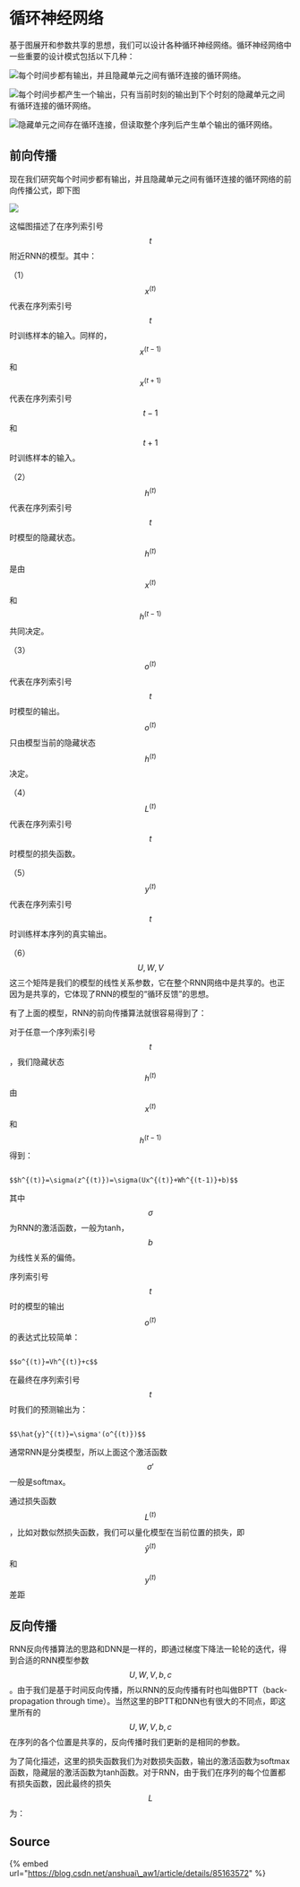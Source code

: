 # 循环神经网络

基于图展开和参数共享的思想，我们可以设计各种循环神经网络。循环神经网络中一些重要的设计模式包括以下几种：

![&#x6BCF;&#x4E2A;&#x65F6;&#x95F4;&#x6B65;&#x90FD;&#x6709;&#x8F93;&#x51FA;&#xFF0C;&#x5E76;&#x4E14;&#x9690;&#x85CF;&#x5355;&#x5143;&#x4E4B;&#x95F4;&#x6709;&#x5FAA;&#x73AF;&#x8FDE;&#x63A5;&#x7684;&#x5FAA;&#x73AF;&#x7F51;&#x7EDC;&#x3002;](../../../.gitbook/assets/timline-jie-tu-20190102141413%20%282%29.png)

![&#x6BCF;&#x4E2A;&#x65F6;&#x95F4;&#x6B65;&#x90FD;&#x4EA7;&#x751F;&#x4E00;&#x4E2A;&#x8F93;&#x51FA;&#xFF0C;&#x53EA;&#x6709;&#x5F53;&#x524D;&#x65F6;&#x523B;&#x7684;&#x8F93;&#x51FA;&#x5230;&#x4E0B;&#x4E2A;&#x65F6;&#x523B;&#x7684;&#x9690;&#x85CF;&#x5355;&#x5143;&#x4E4B;&#x95F4;&#x6709;&#x5FAA;&#x73AF;&#x8FDE;&#x63A5;&#x7684;&#x5FAA;&#x73AF;&#x7F51;&#x7EDC;&#x3002;](../../../.gitbook/assets/timline-jie-tu-20190102141837.png)

![&#x9690;&#x85CF;&#x5355;&#x5143;&#x4E4B;&#x95F4;&#x5B58;&#x5728;&#x5FAA;&#x73AF;&#x8FDE;&#x63A5;&#xFF0C;&#x4F46;&#x8BFB;&#x53D6;&#x6574;&#x4E2A;&#x5E8F;&#x5217;&#x540E;&#x4EA7;&#x751F;&#x5355;&#x4E2A;&#x8F93;&#x51FA;&#x7684;&#x5FAA;&#x73AF;&#x7F51;&#x7EDC;&#x3002;](../../../.gitbook/assets/timline-jie-tu-20190102141949%20%281%29.png)

## 前向传播

现在我们研究每个时间步都有输出，并且隐藏单元之间有循环连接的循环网络的前向传播公式，即下图

![](../../../.gitbook/assets/timline-jie-tu-20190102141413%20%283%29.png)

这幅图描述了在序列索引号 $$t$$ 附近RNN的模型。其中：

（1） $$x^{(t)}$$ 代表在序列索引号 $$t$$ 时训练样本的输入。同样的， $$x^{(t-1)}$$ 和 $$x^{(t+1)}$$ 代表在序列索引号 $$t-1$$和 $$t+1$$ 时训练样本的输入。

（2） $$h^{(t)}$$ 代表在序列索引号 $$t$$ 时模型的隐藏状态。 $$h^{(t)}$$ 是由 $$x^{(t)}$$ 和 $$h^{(t-1)}$$ 共同决定。

（3） $$o^{(t)}$$ 代表在序列索引号 $$t$$ 时模型的输出。 $$o^{(t)}$$ 只由模型当前的隐藏状态 $$h^{(t)}$$ 决定。

（4） $$L^{(t)}$$ 代表在序列索引号 $$t$$ 时模型的损失函数。

（5） $$y^{(t)}$$ 代表在序列索引号 $$t$$ 时训练样本序列的真实输出。

（6） $$U, W, V$$ 这三个矩阵是我们的模型的线性关系参数，它在整个RNN网络中是共享的。也正因为是共享的，它体现了RNN的模型的“循环反馈”的思想。

有了上面的模型，RNN的前向传播算法就很容易得到了：

对于任意一个序列索引号 $$t$$ ，我们隐藏状态 $$h^{(t)}$$ 由 $$x^{(t)}$$ 和 $$h^{(t-1)}$$ 得到：

                                              $$h^{(t)}=\sigma(z^{(t)})=\sigma(Ux^{(t)}+Wh^{(t-1)}+b)$$ 

其中 $$\sigma$$ 为RNN的激活函数，一般为tanh， $$b$$ 为线性关系的偏倚。

序列索引号 $$t$$ 时的模型的输出 $$o^{(t)}$$ 的表达式比较简单：

                                                                   $$o^{(t)}=Vh^{(t)}+c$$ 

在最终在序列索引号 $$t$$ 时我们的预测输出为：

                                                                      $$\hat{y}^{(t)}=\sigma'(o^{(t)})$$ 

通常RNN是分类模型，所以上面这个激活函数 $$\sigma'$$ 一般是softmax。

通过损失函数 $$L^{(t)}$$ ，比如对数似然损失函数，我们可以量化模型在当前位置的损失，即 $$\hat{y}^{(t)}$$ 和 $$y^{(t)}$$ 差距

## 反向传播

RNN反向传播算法的思路和DNN是一样的，即通过梯度下降法一轮轮的迭代，得到合适的RNN模型参数 $$U,W,V,b,c$$ 。由于我们是基于时间反向传播，所以RNN的反向传播有时也叫做BPTT（back-propagation through time）。当然这里的BPTT和DNN也有很大的不同点，即这里所有的 $$U,W,V,b,c$$ 在序列的各个位置是共享的，反向传播时我们更新的是相同的参数。

为了简化描述，这里的损失函数我们为对数损失函数，输出的激活函数为softmax函数，隐藏层的激活函数为tanh函数。对于RNN，由于我们在序列的每个位置都有损失函数，因此最终的损失 $$L$$ 为：

                     

## Source

{% embed url="https://blog.csdn.net/anshuai\_aw1/article/details/85163572" %}



